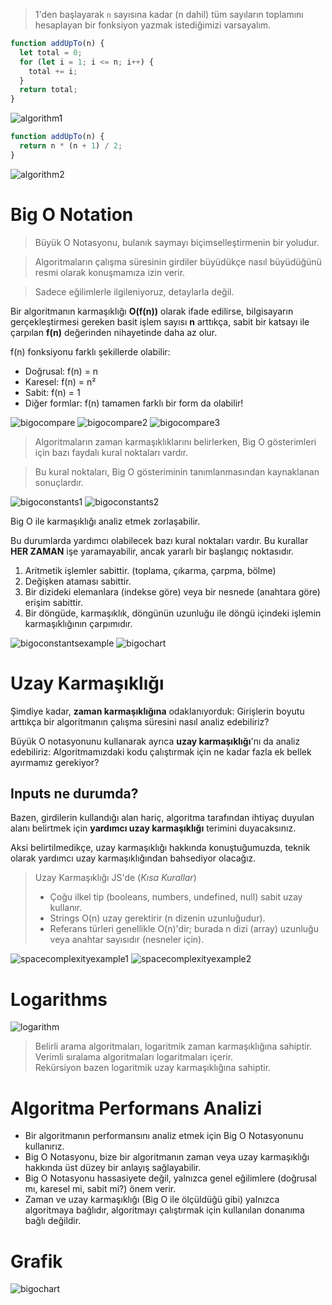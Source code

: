 > 1'den başlayarak `n` sayısına kadar (n dahil) tüm sayıların toplamını hesaplayan bir fonksiyon yazmak istediğimizi varsayalım.

```javascript
function addUpTo(n) {
  let total = 0;
  for (let i = 1; i <= n; i++) {
    total += i;
  }
  return total;
}
```
![algorithm1](./images/counting-operation-algorithm-1.png)

```javascript
function addUpTo(n) {
  return n * (n + 1) / 2;
}
```
![algorithm2](./images/counting-operation-algorithm-2.png)

# Big O Notation
> Büyük O Notasyonu, bulanık saymayı biçimselleştirmenin bir yoludur.

> Algoritmaların çalışma süresinin girdiler büyüdükçe nasıl büyüdüğünü resmi olarak konuşmamıza izin verir.

> Sadece eğilimlerle ilgileniyoruz, detaylarla değil.

Bir algoritmanın karmaşıklığı **O(f(n))** olarak ifade edilirse, bilgisayarın gerçekleştirmesi gereken basit işlem sayısı **n** arttıkça, sabit bir katsayı ile çarpılan **f(n)** değerinden nihayetinde daha az olur.

f(n) fonksiyonu farklı şekillerde olabilir:
- Doğrusal: f(n) = n
- Karesel: f(n) = n²
- Sabit: f(n) = 1
- Diğer formlar: f(n) tamamen farklı bir form da olabilir!
  
![bigocompare](./images/big-o-compare.png)
![bigocompare2](./images/big-o-compare-2.png)
![bigocompare3](./images/big-o-compare-3.png)


> Algoritmaların zaman karmaşıklıklarını belirlerken, Big O gösterimleri için bazı faydalı kural noktaları vardır.

> Bu kural noktaları, Big O gösteriminin tanımlanmasından kaynaklanan sonuçlardır.

![bigoconstants1](./images/big-o-constants-1.png)
![bigoconstants2](./images/big-o-constants-2.png)

Big O ile karmaşıklığı analiz etmek zorlaşabilir.

Bu durumlarda yardımcı olabilecek bazı kural noktaları vardır. Bu kurallar **HER ZAMAN** işe yaramayabilir, ancak yararlı bir başlangıç noktasıdır.

1. Aritmetik işlemler sabittir. (toplama, çıkarma, çarpma, bölme)
2. Değişken ataması sabittir.
3. Bir dizideki elemanlara (indekse göre) veya bir nesnede (anahtara göre) erişim sabittir.
4. Bir döngüde, karmaşıklık, döngünün uzunluğu ile döngü içindeki işlemin karmaşıklığının çarpımıdır.

![bigoconstantsexample](./images/big-o-constants-example.png)
![bigochart](./images/big-o-chart.png)

# Uzay Karmaşıklığı

Şimdiye kadar, **zaman karmaşıklığına** odaklanıyorduk: Girişlerin boyutu arttıkça bir algoritmanın çalışma süresini nasıl analiz edebiliriz?

Büyük O notasyonunu kullanarak ayrıca **uzay karmaşıklığı**'nı da analiz edebiliriz: Algoritmamızdaki kodu çalıştırmak için ne kadar fazla ek bellek ayırmamız gerekiyor?

## Inputs ne durumda?

Bazen, girdilerin kullandığı alan hariç, algoritma tarafından ihtiyaç duyulan alanı belirtmek için **yardımcı uzay karmaşıklığı** terimini duyacaksınız.

Aksi belirtilmedikçe, uzay karmaşıklığı hakkında konuştuğumuzda, teknik olarak yardımcı uzay karmaşıklığından bahsediyor olacağız.

> Uzay Karmaşıklığı JS'de (_Kısa Kurallar_)<br>
> - Çoğu ilkel tip (booleans, numbers, undefined, null) sabit uzay kullanır.
> - Strings O(n) uzay gerektirir (n dizenin uzunluğudur).
> - Referans türleri genellikle O(n)'dir; burada n dizi (array) uzunluğu veya anahtar sayısıdır (nesneler için).

![spacecomplexityexample1](./images/space-complexity-example-1.png)
![spacecomplexityexample2](./images/space-complexity-example-2.png)


# Logarithms

![logarithm](./images/logarithm.png)

> Belirli arama algoritmaları, logaritmik zaman karmaşıklığına sahiptir. <br>
> Verimli sıralama algoritmaları logaritmaları içerir.<br>
> Rekürsiyon bazen logaritmik uzay karmaşıklığına sahiptir.

# Algoritma Performans Analizi
- Bir algoritmanın performansını analiz etmek için Big O Notasyonunu kullanırız.
- Big O Notasyonu, bize bir algoritmanın zaman veya uzay karmaşıklığı hakkında üst düzey bir anlayış sağlayabilir.
- Big O Notasyonu hassasiyete değil, yalnızca genel eğilimlere (doğrusal mı, karesel mi, sabit mi?) önem verir.
- Zaman ve uzay karmaşıklığı (Big O ile ölçüldüğü gibi) yalnızca algoritmaya bağlıdır, algoritmayı çalıştırmak için kullanılan donanıma bağlı değildir.

# Grafik
![bigochart](./images/big-o-chart.png)